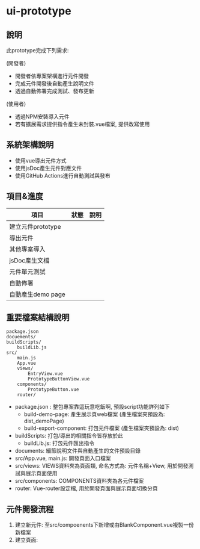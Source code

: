 # ui-prototype

## 說明

此prototype完成下列需求:

(開發者)

- 開發者依專案架構進行元件開發
- 完成元件開發後自動產生說明文件
- 透過自動佈署完成測試、發布更新

(使用者)

- 透過NPM安裝導入元件
- 若有擴展需求提供指令產生未封裝.vue檔案, 提供改寫使用

## 系統架構說明

- 使用vue導出元件方式
- 使用jsDoc產生元件對應文件
- 使用GitHub Actions進行自動測試與發布

## 項目&進度

| 項目            | 狀態 | 說明 |
|---------------|----|----|
| 建立元件prototype |    |    |
| 導出元件          |    |    |
| 其他專案導入        |    |    |
| jsDoc產生文檔     |    |    |
| 元件單元測試        |    |    |
| 自動佈署          |    |    |
| 自動產生demo page |    |    |

## 重要檔案結構說明
```
package.json
docuements/
buildScripts/
    buildLib.js
src/
    main.js
    App.vue
    views/
        EntryView.vue
        PrototypeButtonView.vue
    components/
        PrototypeButton.vue
    router/
```

- package.json : 整包專案靠這玩意吃飯啊, 預設script功能詳列如下
    - build-demo-page: 產生展示頁web檔案 (產生檔案夾預設為: dist_demoPage)
    - build-export-component: 打包元件檔案 (產生檔案夾預設為: dist)
- buildScripts: 打包/導出的相關指令皆存放於此
    - buildLib.js: 打包元件匯出指令
- documents: 細節說明文件與自動產生的文件預設目錄
- src/App.vue, main.js: 開發頁面入口檔案
- src/views: VIEWS資料夾為頁面類, 命名方式為: 元件名稱+View, 用於開發測試與展示頁面使用
- src/components: COMPONENTS資料夾為各元件檔案
- router: Vue-router設定檔, 用於開發頁面與展示頁面切換分頁

## 元件開發流程

1. 建立新元件: 至src/compoenents下新增或由BlankComponent.vue複製一份新檔案
2. 建立頁面: